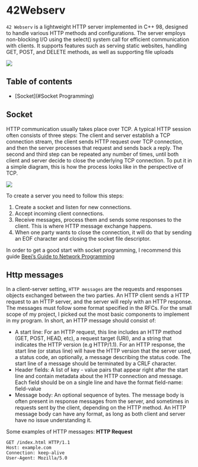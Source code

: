 # 42Webserv
`42 Webserv` is a lightweight HTTP server implemented in C++ 98, designed to handle various HTTP methods and configurations. The server employs non-blocking I/O using the select() system call for efficient communication with clients. It supports features such as serving static websites, handling GET, POST, and DELETE methods, as well as supporting file uploads

<img src="https://dl.dropbox.com/scl/fi/gozmten888oibjlxh321x/webserv.png?rlkey=qa3tts18lxi562eczgu1p4dyg&dl=0"></img>

## Table of contents
- [Socket](#Socket Programming)

## Socket
HTTP communication usually takes place over TCP. A typical HTTP session often consists of three steps: The client and server establish a TCP connection stream, the client sends HTTP request over TCP connection, and then the server processes that request and sends back a reply. The second and third step can be repeated any number of times, until both client and server decide to close the underlying TCP connection. To put it in a simple diagram, this is how the process looks like in the perspective of TCP.

<img src="https://dl.dropbox.com/scl/fi/vlfsd1xpsev03z2q9j0gl/socket.png?rlkey=iueejqzkr0stqa2q2m27yx5jw&dl=0">

To create a server you need to follow this steps:
1. Create a socket and listen for new connections.
1. Accept incoming client connections.
1. Receive messages, process them and sends some responses to the client. This is where HTTP message exchange happens.
1. When one party wants to close the connection, it will do that by sending an EOF character and closing the socket file descriptor.

In order to get a good start with socket programming, I recommend this guide [ Beej’s Guide to Network Programming](#https://beej.us/guide/bgnet/html/#client-server-background)

## Http messages
In a client-server setting, `HTTP messages` are the requests and responses objects exchanged between the two parties. An HTTP client sends a HTTP request to an HTTP server, and the server will reply with an HTTP response. The messages must follow some format specified in the RFCs. For the small scope of my project, I picked out the most basic components to implement in my program. In short, an HTTP message should consist of:

* A start line: For an HTTP request, this line includes an HTTP method (GET, POST, HEAD, etc), a request target (URI), and a string that indicates the HTTP version (e.g HTTP/1.1). For an HTTP response, the start line (or status line) will have the HTTP version that the server used, a status code, an optionally, a message describing the status code. The start line of a message should be terminated by a CRLF character.
* Header fields: A list of key - value pairs that appear right after the start line and contain metadata about the HTTP connection and message. Each field should be on a single line and have the format field-name: field-value
* Message body: An optional sequence of bytes. The message body is often present in response messages from the server, and sometimes in requests sent by the client, depending on the HTTP method. An HTTP message body can have any format, as long as both client and server have no issue understanding it.
  
Some examples of HTTP messages:
**HTTP Request**
```
GET /index.html HTTP/1.1
Host: example.com
Connection: keep-alive
User-Agent: Mozilla/5.0
```

